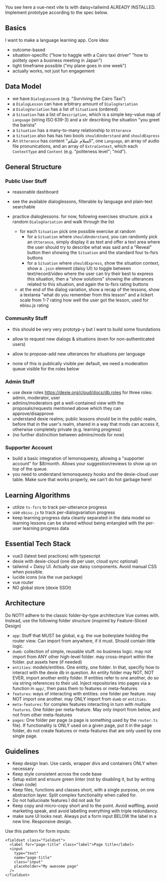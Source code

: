 
You see here a vue-next vite ts with daisy+tailwind ALREADY INSTALLED. Implement prototype according to the spec below.

## Basics

I want to make a language learning app. Core idea:

- outcome-based
- situation-specific ("how to haggle with a Cairo taxi driver" "how to politely open a business meeting in Japan")
- tight timeframe possible ("my plane goes in one week")
- actually works, not just fun engagement


## Data Model

- we have `DialogLesson`s (e.g. "Surviving the Cairo Taxi")
- a `DialogLesson` can have arbitrary amount of `DialogVariation`
- a `DialogVariation` has a list of `Situation`s (ordered)
- a `Situation` has  a list of `Description`, which is a simple key-value map of `Language` (string ISO 639-3) and a str describing the situation "you greet the barista"
- a `Situation` has a many-to-many relationship to `Utterance`
- a `Situation` also has has two bools `shouldUnderstand` and `shouldExpress` 
- An `Utterance` has content "السلام عليكم", one `Language`, an array of audio file pronunications, and an array of `ExtraContext`, which each `ContextType` and `Content` (e.g. "politeness level"; "mid"). 

## General Structure

### Public User Stuff

- reasonable dashboard
- see the available dialoglessons, filterable by language and plain-text searchable

- practice dialoglessons. for now, following exercises structure. pick a random `DialogVariation` and walk through the list
	- for each `Situation` pick one possible exercise at random
		- for a `Situation` where `shouldUnderstand`, you can randomly pick an `Utterance`, simply display it as text and offer a text area where the user should try to describe what was said and a "Reveal" button then showing the `Situation` and the standard four ts-fsrs buttons
		- for a `Situation` where `shouldExpress`, show the situation context, show a `.join` element (daisy UI) to toggle between text/record/video where the user can try their best to express this situation, then a "show solutions" showing the utterances related to this situation, and again the ts-fsrs rating buttons
	- at the end of the dialog variation, show a recap of the lessons, show a textarea "what do you remember from this lesson" and a lickert scale from 1-7 rating how well the user got the lesson, used for ebisu.js rating

### Community Stuff

- this should be very very prototyp-y but I want to build some foundations
- allow to request new dialogs & situations (even for non-authenticated users)
- allow to propose-add new utterances for situations per language

- none of this is publically visible per default, we need a moderation queue visible for the roles below



### Admin Stuff

- use dexie roles https://dexie.org/cloud/docs/db.roles for three roles: admin, moderator, user
- admins/moderators get a well-contained view with the proposals/requests mentioned above which they can approve/disapprove
- understand dexie realms; public lessons should be in the public realm, before that in the user's realm, shared in a way that mods can access it, otherwise completely private (e.g. learning progress)
- (no further distincition between admins/mods for now)

### Supporter Account

- build a basic integration of lemonsqueezy, allowing a "supporter account" for $8/month. Allows your suggestion/reviews to show up on top of the queue.
- you need to understand lemonsqueezy hooks and the dexie-cloud user table. Make sure that works properly, we can't do hot garbage here!

## Learning Algorithms

- utilize `ts-fsrs` to track per-utterance progress
- use `ebisu.js` to track per-dialogvariation progress
- keep learning progress data cleanly separated in the data model so learning lessons can be shared without being entangled with the per-user learning progress data

## Essential Tech Stack


- vue3 (latest best practices) with typescript
- dexie with dexie-cloud (one db per user, cloud sync optional)
- tailwind + Daisy UI. Actually use daisy components. Avoid manual CSS when possible.
- lucide icons (via the vue package)
- vue router
- NO global store (dexie SSOt)

## Architecture

Do NOT!! adhere to the classic folder-by-type architecture Vue comes with.
Instead, use the following folder structure (inspired by Feature-Sliced Design)

- `app`: Stuff that MUST be global, e.g. the vue boilerplate holding the router view. Can import from anywhere, if it must. Should contain little logic.
- `dumb`: collection of simple, reusable stuff. no business logic. may not import from ANY other high-level folder. may cross-import within the folder. put assets here (if needed)
- `entities`: models/entities. One entity, one folder. In that, specifiy how to interact with the dexie db in question. An entity folder may NOT, NOT EVER, import another entity folder. If entities refer to one another, do so via string references to their uid. Inject repositories into pages via a function in `app/`, then pass them to features or meta-features
- `features`: ways of interacting with entities. one folder per feature. may NOT import one another. may ONLY import from `dumb` or `entities`.
- `meta-features`: for complex features interacting in turn with multiple `features`. One folder per meta-feature. May only import from below, and not from other meta-features
- `pages`: One folder per page (a page is something used by the `router.ts` file). If functionality is ONLY used on a given page, put it in the page folder, do not create features or meta-features that are only used by one single page.

## Guidelines

- Keep design lean. Use cards, wrapper divs and containers ONLY when necessary
- Keep style consistent across the code base
- Setup eslint and ensure green linter (not by disabling it, but by writing clean code)
- Keep files, functions and classes short, with a single purpose, on one abstraction layer. Split complex functionality when called for.
- Do not hallucinate features I did not ask for
- Keep copy and micro-copy short and to the point. Avoid waffling, avoid marketing speak, and avoid labelling everything with triple redundancy.
- make sure UI looks neat. Always put a form input BELOW the label in a new line. Responsive design.

Use this pattern for form inputs:

```
<fieldset class="fieldset">
  <label for="page-title" class="label">Page title</label>
  <input
    type="text"
    name="page-title"
    class="input"
    placeholder="My awesome page"
  />
</fieldset>
```